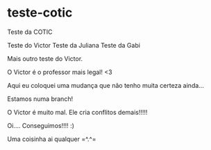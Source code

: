 # teste-cotic
Teste da COTIC

Teste do Victor
Teste da Juliana
Teste da Gabi

Mais outro teste do Victor.

O Victor é o professor mais legal! <3

Aqui eu coloquei uma mudança que não tenho muita certeza ainda...

Estamos numa branch!

O Victor é muito mal. Ele cria conflitos demais!!!!!

Oi.... Conseguimos!!!! :)

Uma coisinha ai qualquer =^.^=